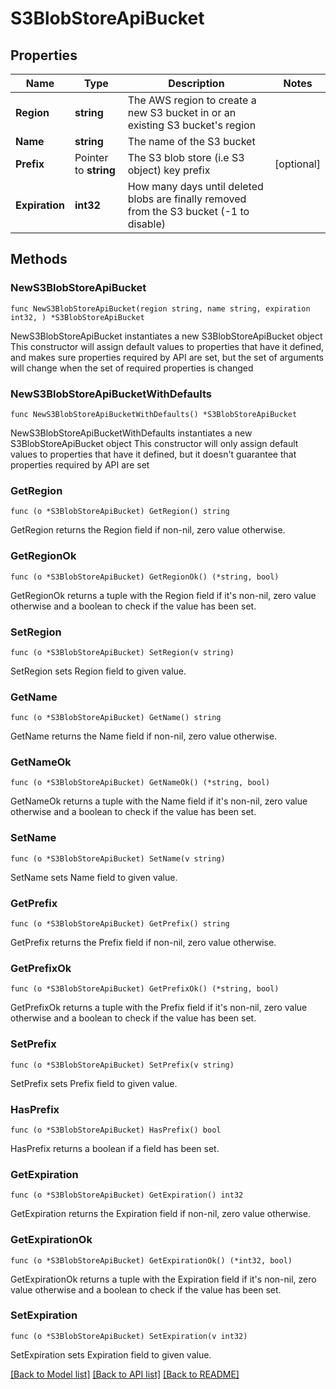 # S3BlobStoreApiBucket

## Properties

Name | Type | Description | Notes
------------ | ------------- | ------------- | -------------
**Region** | **string** | The AWS region to create a new S3 bucket in or an existing S3 bucket&#39;s region | 
**Name** | **string** | The name of the S3 bucket | 
**Prefix** | Pointer to **string** | The S3 blob store (i.e S3 object) key prefix | [optional] 
**Expiration** | **int32** | How many days until deleted blobs are finally removed from the S3 bucket (-1 to disable) | 

## Methods

### NewS3BlobStoreApiBucket

`func NewS3BlobStoreApiBucket(region string, name string, expiration int32, ) *S3BlobStoreApiBucket`

NewS3BlobStoreApiBucket instantiates a new S3BlobStoreApiBucket object
This constructor will assign default values to properties that have it defined,
and makes sure properties required by API are set, but the set of arguments
will change when the set of required properties is changed

### NewS3BlobStoreApiBucketWithDefaults

`func NewS3BlobStoreApiBucketWithDefaults() *S3BlobStoreApiBucket`

NewS3BlobStoreApiBucketWithDefaults instantiates a new S3BlobStoreApiBucket object
This constructor will only assign default values to properties that have it defined,
but it doesn't guarantee that properties required by API are set

### GetRegion

`func (o *S3BlobStoreApiBucket) GetRegion() string`

GetRegion returns the Region field if non-nil, zero value otherwise.

### GetRegionOk

`func (o *S3BlobStoreApiBucket) GetRegionOk() (*string, bool)`

GetRegionOk returns a tuple with the Region field if it's non-nil, zero value otherwise
and a boolean to check if the value has been set.

### SetRegion

`func (o *S3BlobStoreApiBucket) SetRegion(v string)`

SetRegion sets Region field to given value.


### GetName

`func (o *S3BlobStoreApiBucket) GetName() string`

GetName returns the Name field if non-nil, zero value otherwise.

### GetNameOk

`func (o *S3BlobStoreApiBucket) GetNameOk() (*string, bool)`

GetNameOk returns a tuple with the Name field if it's non-nil, zero value otherwise
and a boolean to check if the value has been set.

### SetName

`func (o *S3BlobStoreApiBucket) SetName(v string)`

SetName sets Name field to given value.


### GetPrefix

`func (o *S3BlobStoreApiBucket) GetPrefix() string`

GetPrefix returns the Prefix field if non-nil, zero value otherwise.

### GetPrefixOk

`func (o *S3BlobStoreApiBucket) GetPrefixOk() (*string, bool)`

GetPrefixOk returns a tuple with the Prefix field if it's non-nil, zero value otherwise
and a boolean to check if the value has been set.

### SetPrefix

`func (o *S3BlobStoreApiBucket) SetPrefix(v string)`

SetPrefix sets Prefix field to given value.

### HasPrefix

`func (o *S3BlobStoreApiBucket) HasPrefix() bool`

HasPrefix returns a boolean if a field has been set.

### GetExpiration

`func (o *S3BlobStoreApiBucket) GetExpiration() int32`

GetExpiration returns the Expiration field if non-nil, zero value otherwise.

### GetExpirationOk

`func (o *S3BlobStoreApiBucket) GetExpirationOk() (*int32, bool)`

GetExpirationOk returns a tuple with the Expiration field if it's non-nil, zero value otherwise
and a boolean to check if the value has been set.

### SetExpiration

`func (o *S3BlobStoreApiBucket) SetExpiration(v int32)`

SetExpiration sets Expiration field to given value.



[[Back to Model list]](../README.md#documentation-for-models) [[Back to API list]](../README.md#documentation-for-api-endpoints) [[Back to README]](../README.md)


